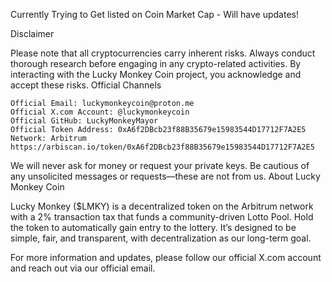 Currently Trying to Get listed on Coin Market Cap - Will have updates!

Disclaimer

Please note that all cryptocurrencies carry inherent risks. Always conduct thorough research before engaging in any crypto-related activities. By interacting with the Lucky Monkey Coin project, you acknowledge and accept these risks.
Official Channels

    Official Email: luckymonkeycoin@proton.me
    Official X.com Account: @luckymonkeycoin
    Official GitHub: LuckyMonkeyMayor
    Official Token Address: 0xA6f2DBcb23f88B35679e15983544D17712F7A2E5
    Network: Arbitrum
    https://arbiscan.io/token/0xA6f2DBcb23f88B35679e15983544D17712F7A2E5

We will never ask for money or request your private keys. Be cautious of any unsolicited messages or requests—these are not from us.
About Lucky Monkey Coin

Lucky Monkey ($LMKY) is a decentralized token on the Arbitrum network with a 2% transaction tax that funds a community-driven Lotto Pool. Hold the token to automatically gain entry to the lottery. It’s designed to be simple, fair, and transparent, with decentralization as our long-term goal.

For more information and updates, please follow our official X.com account and reach out via our official email.
